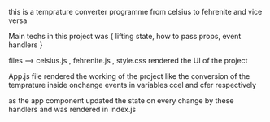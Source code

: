 this is a temprature converter programme from celsius to fehrenite and vice versa

Main techs in this project was  { lifting state, how to pass props, event handlers }

files --> celsius.js , fehrenite.js , style.css rendered the UI of the project 

App.js file rendered the working of the project like the conversion of the temprature inside onchange events in variables ccel and cfer respectively

as the app component updated the state on every change by these handlers and was rendered in index.js
